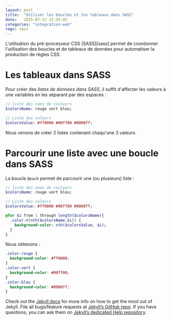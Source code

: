 ```yaml
---
layout: post
title:  "Utiliser les boucles et les tableaux dans SASS"
date:   2015-07-22 12:55:45
categories: "integration-web"
tags: sass
---
```


L'utilisation du pré-processeur CSS [SASS][sass] permet de coordonner l'utilisation des boucles et de tableaux de données pour automatiser la production de règles CSS.

<!-- more -->

# Les tableaux dans SASS

Pour créer des *listes de données dans SASS*, il suffit d'affecter les valeurs à une variables en les séparant par des espaces :

```sass
// liste des noms de couleurs
$colorsName: rouge vert bleu;

// Liste des valeurs
$colorsValue: #ff0000 #00ff00 #0000ff;
```

Nous venons de créer 2 listes contenant chaqu'une 3 valeurs.

# Parcourir une liste avec une boucle dans SASS

La boucle `@each` permet de parcourir une (ou plusieurs) liste :

```sass
// liste des noms de couleurs
$colorsName: rouge vert bleu;

// Liste des valeurs
$colorsValue: #ff0000 #00ff00 #0000ff;

@for $i from 1 through length($colorsName){
  .color-#{nth($colorsName,$i)} {
    background-color: nth($colorsValue, $i);
  }
}
```

Nous obtenons :

```css
.color-rouge {
  background-color: #ff0000;
}
.color-vert {
  background-color: #00ff00;
}
.color-bleu {
  background-color: #0000ff;
}

```

Check out the [Jekyll docs][jekyll] for more info on how to get the most out of Jekyll. File all bugs/feature requests at [Jekyll’s GitHub repo][jekyll-gh]. If you have questions, you can ask them on [Jekyll’s dedicated Help repository][jekyll-help].

[jekyll]:      http://jekyllrb.com
[jekyll-gh]:   https://github.com/jekyll/jekyll
[jekyll-help]: https://github.com/jekyll/jekyll-help
